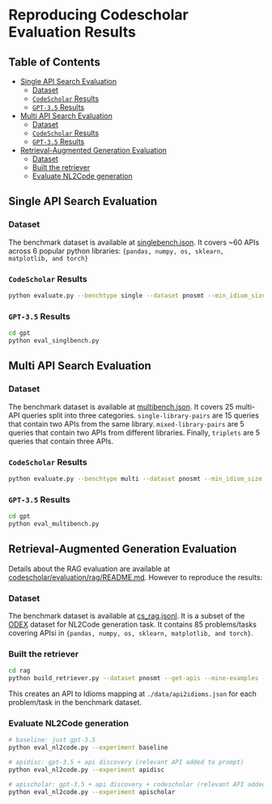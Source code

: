 # Reproducing Codescholar Evaluation Results

## Table of Contents
- [Single API Search Evaluation](#single-api-search-evaluation)
  - [Dataset](#dataset)
  - [`CodeScholar` Results](#codescholar-results)
  - [`GPT-3.5` Results](#gpt-35-results)
- [Multi API Search Evaluation](#multi-api-search-evaluation)
    - [Dataset](#dataset-1)
    - [`CodeScholar` Results](#codescholar-results-1)
    - [`GPT-3.5` Results](#gpt-35-results-1)
- [Retrieval-Augmented Generation Evaluation](#retrieval-augmented-generation-evaluation)
    - [Dataset](#dataset-2)
    - [Built the retriever](#built-the-retriever)
    - [Evaluate NL2Code generation](#evaluate-nl2code-generation)




## Single API Search Evaluation

### Dataset
The benchmark dataset is available at [singlebench.json](./singlebench.json). It covers ~60 APIs across 6 popular python libraries: `{pandas,
numpy, os, sklearn, matplotlib, and torch}`

### `CodeScholar` Results
```bash
python evaluate.py --benchtype single --dataset pnosmt --min_idiom_size 2 --max_idiom_size 20 --max_init_beams 150
```

### `GPT-3.5` Results
```bash
cd gpt
python eval_singlbench.py
```



## Multi API Search Evaluation

### Dataset
The benchmark dataset is available at [multibench.json](./multibench.json). It covers 25 multi-API queries split into
three categories. `single-library-pairs` are 15 queries that contain two APIs from the same library.
`mixed-library-pairs` are 5 queries that contain two APIs from different libraries. 
Finally, `triplets` are 5 queries that contain three APIs.

### `CodeScholar` Results
```bash
python evaluate.py --benchtype multi --dataset pnosmt --min_idiom_size 2 --max_idiom_size 30 --max_init_beams 150
```

### `GPT-3.5` Results
```bash
cd gpt
python eval_multibench.py
```



## Retrieval-Augmented Generation Evaluation
Details about the RAG evaluation are available at [codescholar/evaluation/rag/README.md](./codescholar/evaluation/rag/README.md). However to reproduce
the results:

### Dataset
The benchmark dataset is available at [cs_rag.jsonl](./ragbench.json). It is a subset of the [ODEX](https://code-eval.github.io/) dataset for NL2Code
generation task. It contains 85 problems/tasks covering APIsi in `{pandas, numpy, os, sklearn, matplotlib, and torch}`.


### Built the retriever
```bash
cd rag
python build_retriever.py --dataset pnosmt --get-apis --mine-examples --build-index
```
This creates an API to Idioms mapping at `./data/api2idioms.json` for each problem/task in the benchmark dataset.


### Evaluate NL2Code generation
```bash
# baseline: just gpt-3.5
python eval_nl2code.py --experiment baseline

# apidisc: gpt-3.5 + api discovery (relevant API added to prompt)
python eval_nl2code.py --experiment apidisc

# apischolar: gpt-3.5 + api discovery + codescholar (relevant API added to prompt + relevant idioms added to prompt)
python eval_nl2code.py --experiment apischolar
```
